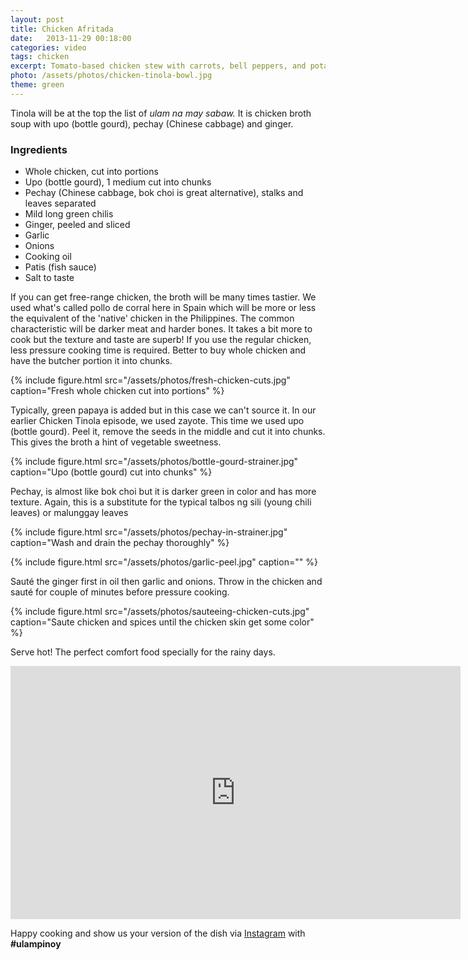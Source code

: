 ```yaml
---
layout: post
title: Chicken Afritada
date:   2013-11-29 00:18:00
categories: video 
tags: chicken
excerpt: Tomato-based chicken stew with carrots, bell peppers, and potatoes.
photo: /assets/photos/chicken-tinola-bowl.jpg
theme: green
---
```


Tinola will be at the top the list of *ulam na may sabaw.* It is chicken broth soup with upo (bottle gourd), pechay (Chinese cabbage) and ginger.


### Ingredients

* Whole chicken, cut into portions
* Upo (bottle gourd), 1 medium cut into chunks
* Pechay (Chinese cabbage, bok choi is great alternative), stalks and leaves separated
* Mild long green chilis
* Ginger, peeled and sliced
* Garlic
* Onions
* Cooking oil
* Patis (fish sauce)
* Salt to taste

If you can get free-range chicken, the broth will be many times tastier. We used what's called pollo de corral here in Spain which will be more or less the equivalent of the 'native' chicken in the Philippines. The common characteristic will be darker meat and harder bones. It takes a bit more to cook but the texture and taste are superb! If you use the regular chicken, less pressure cooking time is required. Better to buy whole chicken and have the butcher portion it into chunks.

{% include figure.html src="/assets/photos/fresh-chicken-cuts.jpg" caption="Fresh whole chicken cut into portions" %}

Typically, green papaya is added but in this case we can't source it. In our earlier Chicken Tinola episode, we used zayote. This time we used upo (bottle gourd). Peel it, remove the seeds in the middle and cut it into chunks. This gives the broth a hint of vegetable sweetness.

{% include figure.html src="/assets/photos/bottle-gourd-strainer.jpg" caption="Upo (bottle gourd) cut into chunks" %}

Pechay, is almost like bok choi but it is darker green in color and has more texture. Again, this is a substitute for the typical talbos ng sili (young chili leaves) or malunggay leaves

{% include figure.html src="/assets/photos/pechay-in-strainer.jpg" caption="Wash and drain the pechay thoroughly" %}

{% include figure.html src="/assets/photos/garlic-peel.jpg" caption="" %}

Sauté the ginger first in oil then garlic and onions. Throw in the chicken and sauté for couple of minutes before pressure cooking.

{% include figure.html src="/assets/photos/sauteeing-chicken-cuts.jpg" caption="Saute chicken and 	spices until the chicken skin get some color" %}

Serve hot! The perfect comfort food specially for the rainy days.

<div class="video-holder">
<iframe width="720" height="405" src="https://www.youtube.com/embed/ZtMlLIxgQcU?rel=0&amp;showinfo=0" frameborder="0" allowfullscreen></iframe>
</div>

Happy cooking and show us your version of the dish via [Instagram](https://instagram.com/ulampinoy/) with **#ulampinoy**

